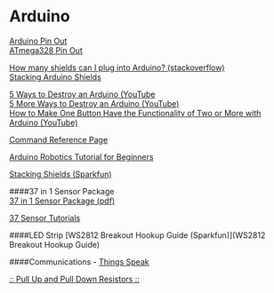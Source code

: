 # Arduino

[Arduino Pin Out](http://pighixxx.com/unov3pdf.pdf)   
[ATmega328 Pin Out](http://pighixxx.com/atmega328v3_0.pdf)   

[How many shields can I plug into Arduino? (stackoverflow)](http://electronics.stackexchange.com/questions/13618/how-many-shields-can-i-plug-into-arduino)   
[Stacking Arduino Shields](http://www.freetronics.com.au/pages/stacking-arduino-shields#.V8I23mU_pE4)   

[5 Ways to Destroy an Arduino (YouTube](https://www.youtube.com/watch?v=WmcMrKELkcs)   
[5 More Ways to Destroy an Arduino (YouTube)](https://www.youtube.com/watch?v=P_fb6njcaoU)   
[How to Make One Button Have the Functionality of Two or More with Arduino (YouTube)](https://www.youtube.com/watch?v=IsDzxtaZCoI)

[Command Reference Page](https://www.arduino.cc/en/Reference/HomePage)

[Arduino Robotics Tutorial for Beginners](https://www.youtube.com/watch?v=-Jsvg6u9CYI)

[Stacking Shields (Sparkfun)](https://learn.sparkfun.com/tutorials/arduino-shields#shieldstravaganza)

####37 in 1 Sensor Package  
[37 in 1 Sensor Package (pdf)](https://www.modmypi.com/download/37-piece-sensor-description.pdf)

[37 Sensor Tutorials](https://tkkrlab.nl/wiki/Arduino_37_sensors)

####LED Strip
[WS2812 Breakout Hookup Guide (Sparkfun)](WS2812 Breakout Hookup Guide)

####Communications - [Things Speak](http://community.thingspeak.com/tutorials/arduino/send-data-to-thingspeak-with-arduino/)

[:: Pull Up and Pull Down Resistors ::](http://playground.arduino.cc/CommonTopics/PullUpDownResistor)
